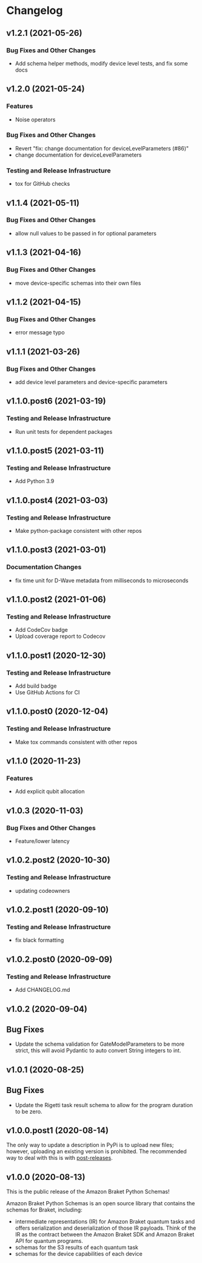 # Changelog

## v1.2.1 (2021-05-26)

### Bug Fixes and Other Changes

 * Add schema helper methods, modify device level tests, and fix some docs

## v1.2.0 (2021-05-24)

### Features

 * Noise operators

### Bug Fixes and Other Changes

 * Revert "fix: change documentation for deviceLevelParameters (#86)"
 * change documentation for deviceLevelParameters

### Testing and Release Infrastructure

 * tox for GitHub checks

## v1.1.4 (2021-05-11)

### Bug Fixes and Other Changes

 * allow null values to be passed in for optional parameters

## v1.1.3 (2021-04-16)

### Bug Fixes and Other Changes

 * move device-specific schemas into their own files

## v1.1.2 (2021-04-15)

### Bug Fixes and Other Changes

 * error message typo

## v1.1.1 (2021-03-26)

### Bug Fixes and Other Changes

 * add device level parameters and device-specific parameters

## v1.1.0.post6 (2021-03-19)

### Testing and Release Infrastructure

 * Run unit tests for dependent packages

## v1.1.0.post5 (2021-03-11)

### Testing and Release Infrastructure

 * Add Python 3.9

## v1.1.0.post4 (2021-03-03)

### Testing and Release Infrastructure

 * Make python-package consistent with other repos

## v1.1.0.post3 (2021-03-01)

### Documentation Changes

 * fix time unit for D-Wave metadata from milliseconds to microseconds

## v1.1.0.post2 (2021-01-06)

### Testing and Release Infrastructure

 * Add CodeCov badge
 * Upload coverage report to Codecov

## v1.1.0.post1 (2020-12-30)

### Testing and Release Infrastructure

 * Add build badge
 * Use GitHub Actions for CI

## v1.1.0.post0 (2020-12-04)

### Testing and Release Infrastructure

 * Make tox commands consistent with other repos

## v1.1.0 (2020-11-23)

### Features

 * Add explicit qubit allocation

## v1.0.3 (2020-11-03)

### Bug Fixes and Other Changes

 * Feature/lower latency

## v1.0.2.post2 (2020-10-30)

### Testing and Release Infrastructure

 * updating codeowners

## v1.0.2.post1 (2020-09-10)

### Testing and Release Infrastructure

 * fix black formatting

## v1.0.2.post0 (2020-09-09)

### Testing and Release Infrastructure

 * Add CHANGELOG.md

## v1.0.2 (2020-09-04)

## Bug Fixes

* Update the schema validation for GateModelParameters to be more strict, this will avoid Pydantic to auto convert String integers to int.

## v1.0.1 (2020-08-25)

## Bug Fixes

* Update the Rigetti task result schema to allow for the program duration to be zero.

## v1.0.0.post1 (2020-08-14)

The only way to update a description in PyPi is to upload new files;
however, uploading an existing version is prohibited. The recommended
way to deal with this is with
[post-releases](https://www.python.org/dev/peps/pep-0440/#post-releases).

## v1.0.0 (2020-08-13)

This is the public release of the Amazon Braket Python Schemas!

Amazon Braket Python Schemas is an open source library that contains the schemas for Braket, including:
* intermediate representations (IR) for Amazon Braket quantum tasks and offers serialization and deserialization of those IR payloads. Think of the IR as the contract between the Amazon Braket SDK and Amazon Braket API for quantum programs.
* schemas for the S3 results of each quantum task
* schemas for the device capabilities of each device
